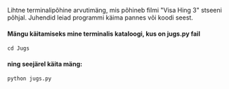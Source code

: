 Lihtne terminalipõhine arvutimäng, mis põhineb filmi "Visa Hing 3" stseeni põhjal.
Juhendid leiad programmi käima pannes või koodi seest.

#### Mängu käitamiseks mine terminalis kataloogi, kus on jugs.py fail
```cd Jugs```

#### ning seejärel käita mäng:
```python jugs.py```
